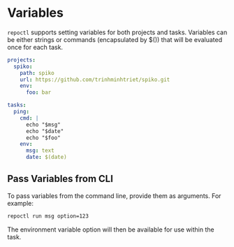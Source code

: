 # Variables

`repoctl` supports setting variables for both projects and tasks. Variables can be either strings or commands (encapsulated by $()) that will be evaluated once for each task.

```yaml
projects:
  spiko:
    path: spiko
    url: https://github.com/trinhminhtriet/spiko.git
    env:
      foo: bar

tasks:
  ping:
    cmd: |
      echo "$msg"
      echo "$date"
      echo "$foo"
    env:
      msg: text
      date: $(date)
```

## Pass Variables from CLI

To pass variables from the command line, provide them as arguments. For example:

```bash
repoctl run msg option=123
```

The environment variable option will then be available for use within the task.

